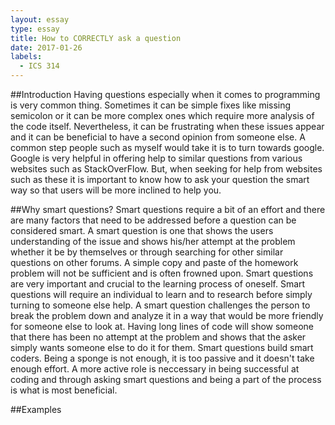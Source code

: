 ```yaml
---
layout: essay
type: essay
title: How to CORRECTLY ask a question
date: 2017-01-26
labels:
  - ICS 314
---
```


##Introduction 
  Having questions especially when it comes to programming is very common thing. Sometimes it can be simple fixes like missing semicolon or 
it can be more complex ones which require more analysis of the code itself. Nevertheless, it can be frustrating when these issues appear and
it can be beneficial to have a second opinion from someone else. A common step people such as myself would take it is to turn towards google.
Google is very helpful in offering help to similar questions from various websites such as StackOverFlow. But, when seeking for help from 
websites such as these it is important to know how to ask your question the smart way so that users will be more inclined to help you.

##Why smart questions?
  Smart questions require a bit of an effort and there are many factors that need to be addressed before a question can be considered smart.
A smart question is one that shows the users understanding of the issue and shows his/her attempt at the problem whether it be by themselves
or through searching for other similar questions on other forums. A simple copy and paste of the homework problem will not be sufficient 
and is often frowned upon. Smart questions are very important and crucial to the learning process of oneself. Smart questions will require
an individual to learn and to research before simply turning to someone else help. A smart question challenges the person to break the problem
down and analyze it in a way that would be more friendly for someone else to look at. Having long lines of code will show someone that 
there has been no attempt at the problem and shows that the asker simply wants someone else to do it for them. Smart questions build smart
coders. Being a sponge is not enough, it is too passive and it doesn't take enough effort. A more active role is neccessary in being successful
at coding and through asking smart questions and being a part of the process is what is most beneficial.

##Examples

